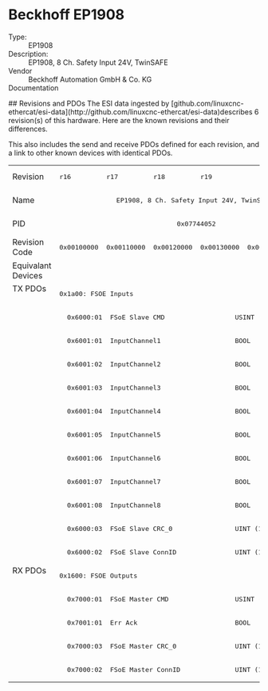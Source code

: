#  Beckhoff EP1908

<dl>
  <dt>Type:</dt><dd>EP1908</dd>
  <dt>Description:</dt><dd>EP1908, 8 Ch. Safety Input 24V, TwinSAFE </dd>
  <dt>Vendor</dt><dd>Beckhoff Automation GmbH & Co. KG</dd>
  <dt>Documentation</dt><dd><a href=""></a></dd>
</dl>
## Revisions and PDOs
The ESI data ingested by [github.com/linuxcnc-ethercat/esi-data](http://github.com/linuxcnc-ethercat/esi-data)describes 6 revision(s) of this hardware.  Here are the known revisions and their differences.

This also includes the send and receive PDOs defined for each revision, and a link to other known devices with identical PDOs.

<table>
<tr >
<td class="first">Revision</td>
<td ><pre>r16</pre></td>
<td ><pre>r17</pre></td>
<td ><pre>r18</pre></td>
<td ><pre>r19</pre></td>
<td  colspan=2 align="center"><pre>r20</pre></td>
</tr>
<tr >
<td class="first">Name</td>
<td  colspan=6 align="center"><pre>EP1908, 8 Ch. Safety Input 24V, TwinSAFE </pre></td>
</tr>
<tr >
<td class="first">PID</td>
<td  colspan=6 align="center"><pre>0x07744052</pre></td>
</tr>
<tr >
<td class="first">Revision Code</td>
<td ><pre>0x00100000</pre></td>
<td ><pre>0x00110000</pre></td>
<td ><pre>0x00120000</pre></td>
<td ><pre>0x00130000</pre></td>
<td ><pre>0x00140000</pre></td>
<td ><pre>0x00140002</pre></td>
</tr>
<tr >
<td class="first">Equivalant Devices</td>
<td  colspan=6 align="center"></td>
</tr>
<tr class="txpdo pdosection">
<td class="first" rowspan=12 valign=top>TX PDOs</td>
<td colspan=6 align="left"><pre>0x1a00: FSOE Inputs</pre></td>
<td></td>
</tr>
<tr class="txpdo">
<td  colspan=6 align="left"><pre>  0x6000:01  FSoE Slave CMD                  USINT (8 bits)</pre></td>
</tr>
<tr class="txpdo">
<td  colspan=6 align="left"><pre>  0x6001:01  InputChannel1                   BOOL</pre></td>
</tr>
<tr class="txpdo">
<td  colspan=6 align="left"><pre>  0x6001:02  InputChannel2                   BOOL</pre></td>
</tr>
<tr class="txpdo">
<td  colspan=6 align="left"><pre>  0x6001:03  InputChannel3                   BOOL</pre></td>
</tr>
<tr class="txpdo">
<td  colspan=6 align="left"><pre>  0x6001:04  InputChannel4                   BOOL</pre></td>
</tr>
<tr class="txpdo">
<td  colspan=6 align="left"><pre>  0x6001:05  InputChannel5                   BOOL</pre></td>
</tr>
<tr class="txpdo">
<td  colspan=6 align="left"><pre>  0x6001:06  InputChannel6                   BOOL</pre></td>
</tr>
<tr class="txpdo">
<td  colspan=6 align="left"><pre>  0x6001:07  InputChannel7                   BOOL</pre></td>
</tr>
<tr class="txpdo">
<td  colspan=6 align="left"><pre>  0x6001:08  InputChannel8                   BOOL</pre></td>
</tr>
<tr class="txpdo">
<td  colspan=6 align="left"><pre>  0x6000:03  FSoE Slave CRC_0                UINT (16 bits)</pre></td>
</tr>
<tr class="txpdo">
<td  colspan=6 align="left"><pre>  0x6000:02  FSoE Slave ConnID               UINT (16 bits)</pre></td>
</tr>
<tr class="rxpdo pdosection">
<td class="first" rowspan=5 valign=top>RX PDOs</td>
<td colspan=6 align="left"><pre>0x1600: FSOE Outputs</pre></td>
<td></td>
</tr>
<tr class="rxpdo">
<td  colspan=6 align="left"><pre>  0x7000:01  FSoE Master CMD                 USINT (8 bits)</pre></td>
</tr>
<tr class="rxpdo">
<td  colspan=6 align="left"><pre>  0x7001:01  Err Ack                         BOOL</pre></td>
</tr>
<tr class="rxpdo">
<td  colspan=6 align="left"><pre>  0x7000:03  FSoE Master CRC_0               UINT (16 bits)</pre></td>
</tr>
<tr class="rxpdo">
<td  colspan=6 align="left"><pre>  0x7000:02  FSoE Master ConnID              UINT (16 bits)</pre></td>
</tr>
</table>
